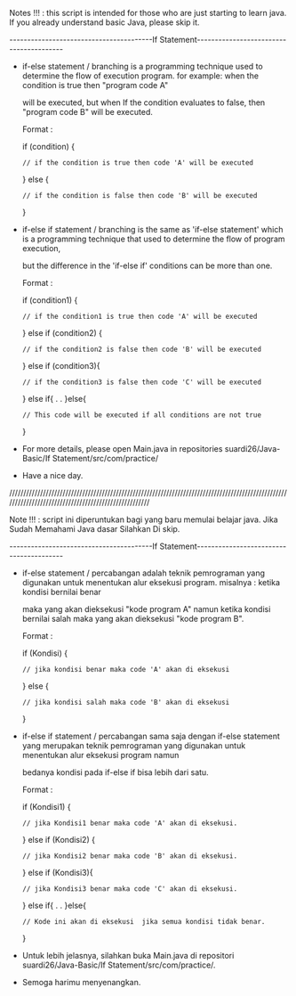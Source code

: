 Notes !!! : this script is intended for those who are just starting to learn java. If you already understand basic Java, please skip it.

----------------------------------------If Statement----------------------------------------

- if-else statement / branching is a programming technique used to determine the flow of execution program. for example: when the condition is true then "program code A" 

  will be executed, but when If the condition evaluates to false, then "program code B" will be executed.

  Format : 
  
    if (condition) {
    
      // if the condition is true then code 'A' will be executed
      
    } else {
    
      // if the condition is false then code 'B' will be executed
    
    }
    
- if-else if statement / branching is the same as 'if-else statement' which is a programming technique that used to determine the flow of program execution, 

  but the difference in the 'if-else if' conditions can be more than one.
  
  Format :
  
     if (condition1) {
    
      // if the condition1 is true then code 'A' will be executed
      
    } else if (condition2) {
    
      // if the condition2 is false then code 'B' will be executed
    
    } else if (condition3){
    
      // if the condition3 is false then code 'C' will be executed
    
    } else if{
      .
      .
    }else{
    
      // This code will be executed if all conditions are not true
      
    }

- For more details, please open Main.java in repositories suardi26/Java-Basic/If Statement/src/com/practice/

- Have a nice day.

/////////////////////////////////////////////////////////////////////////////////////////////////////////////////////////////////////////////////////

Note !!! : script ini diperuntukan bagi yang baru memulai belajar java. Jika Sudah Memahami Java dasar Silahkan Di skip.

----------------------------------------If Statement----------------------------------------

- if-else statement / percabangan adalah teknik pemrograman yang digunakan untuk menentukan alur eksekusi program. misalnya : ketika kondisi bernilai benar 

  maka yang akan dieksekusi "kode program A" namun ketika kondisi bernilai salah maka yang akan dieksekusi "kode program B".
  
  Format : 
  
    if (Kondisi) {
    
      // jika kondisi benar maka code 'A' akan di eksekusi
      
    } else {
    
      // jika kondisi salah maka code 'B' akan di eksekusi
    
    }
    
- if-else if statement / percabangan sama saja dengan if-else statement yang merupakan teknik pemrograman yang digunakan untuk menentukan alur eksekusi program namun 

  bedanya kondisi pada if-else if bisa lebih dari satu.
  
  Format :
  
     if (Kondisi1) {
    
      // jika Kondisi1 benar maka code 'A' akan di eksekusi.
      
    } else if (Kondisi2) {
    
      // jika Kondisi2 benar maka code 'B' akan di eksekusi.
    
    } else if (Kondisi3){
    
      // jika Kondisi3 benar maka code 'C' akan di eksekusi.
    
    } else if{
      .
      .
    }else{
    
      // Kode ini akan di eksekusi  jika semua kondisi tidak benar.
      
    }

- Untuk lebih jelasnya, silahkan buka Main.java di repositori suardi26/Java-Basic/If Statement/src/com/practice/.

- Semoga harimu menyenangkan.

